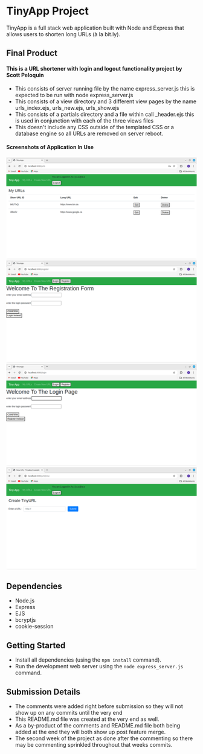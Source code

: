 # TinyApp Project

TinyApp is a full stack web application built with Node and Express that allows users to shorten long URLs (à la bit.ly).

## Final Product
#### This is a URL shortener with login and logout functionality project by Scott Peloquin 

* This consists of server running file by the name express_server.js this is expected to be run with node express_server.js
* This consists of a view directory and 3 different view pages by the name urls_index.ejs, urls_new.ejs, urls_show.ejs
* This consists of a partials directory and a file within call _header.ejs this is used in conjunction with each of the three views files
* This doesn't include any CSS outside of the templated CSS or a database engine so all URLs are removed on server reboot.

#### Screenshots of Application In Use
!["Screenshot of URLs page"](https://github.com/Taomosquito/tinyappV2/blob/main/images/urlsScreen.png)
!["Screenshot of register page"](https://github.com/Taomosquito/tinyappV2/blob/main/images/registrationScreen.png)
!["Screenshot of login page"](https://github.com/Taomosquito/tinyappV2/blob/main/images/loginScreen.png)
!["Screenshot of newURLs page"](https://github.com/Taomosquito/tinyappV2/blob/main/images/newUrlScreen.png)

## Dependencies

- Node.js
- Express
- EJS
- bcryptjs
- cookie-session

## Getting Started

- Install all dependencies (using the `npm install` command).
- Run the development web server using the `node express_server.js` command.

## Submission Details

* The comments were added right before submission so they will not show up on any commits until the very end
* This README.md file was created at the very end as well.
* As a by-product of the comments and README.md file both being added at the end they will both show up post feature merge.
* The second week of the project as done after the commenting so there may be commenting sprinkled throughout that weeks commits.
